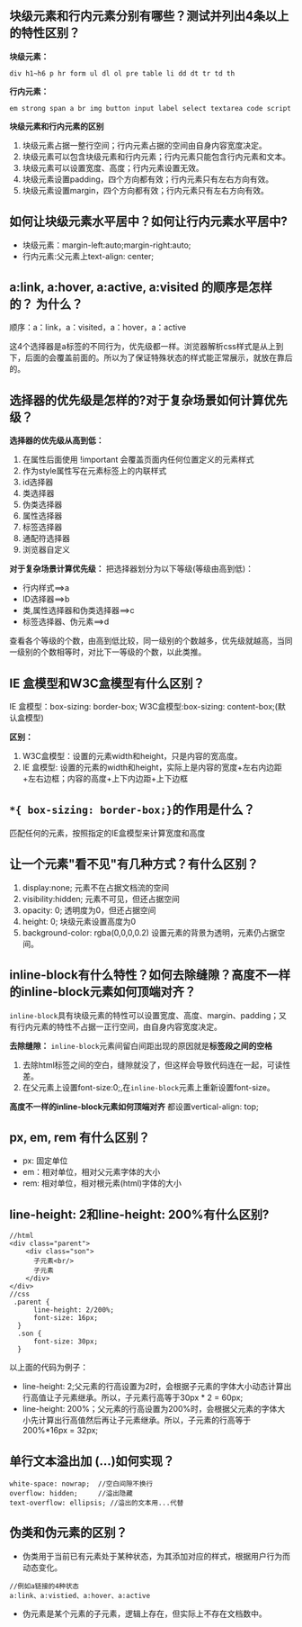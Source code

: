 ## 块级元素和行内元素分别有哪些？测试并列出4条以上的特性区别？
**块级元素：**
```
div h1~h6 p hr form ul dl ol pre table li dd dt tr td th
```
**行内元素：**
```
em strong span a br img button input label select textarea code script 
```
**块级元素和行内元素的区别**
1. 块级元素占据一整行空间；行内元素占据的空间由自身内容宽度决定。
2. 块级元素可以包含块级元素和行内元素；行内元素只能包含行内元素和文本。
3. 块级元素可以设置宽度、高度；行内元素设置无效。
4. 块级元素设置padding，四个方向都有效；行内元素只有左右方向有效。
5. 块级元素设置margin，四个方向都有效；行内元素只有左右方向有效。

## 如何让块级元素水平居中？如何让行内元素水平居中?
- 块级元素：margin-left:auto;margin-right:auto;
- 行内元素:父元素上text-align: center;

## a:link, a:hover, a:active, a:visited 的顺序是怎样的？ 为什么？
顺序：a：link，a：visited，a：hover，a：active

这4个选择器是a标签的不同行为，优先级都一样。浏览器解析css样式是从上到下，后面的会覆盖前面的。所以为了保证特殊状态的样式能正常展示，就放在靠后的。

## 选择器的优先级是怎样的?对于复杂场景如何计算优先级？
**选择器的优先级从高到低：**

1. 在属性后面使用 !important 会覆盖页面内任何位置定义的元素样式
2. 作为style属性写在元素标签上的内联样式
3. id选择器
4. 类选择器
5. 伪类选择器
6. 属性选择器
7. 标签选择器
8. 通配符选择器
9. 浏览器自定义

**对于复杂场景计算优先级：**
把选择器划分为以下等级(等级由高到低)：
- 行内样式==>a
- ID选择器==>b
- 类,属性选择器和伪类选择器==>c
- 标签选择器、伪元素==>d

查看各个等级的个数，由高到低比较，同一级别的个数越多，优先级就越高，当同一级别的个数相等时，对比下一等级的个数，以此类推。

## IE 盒模型和W3C盒模型有什么区别？
IE 盒模型：box-sizing: border-box; W3C盒模型:box-sizing: content-box;(默认盒模型)

**区别：**
1. W3C盒模型：设置的元素width和height，只是内容的宽高度。
2. IE 盒模型: 设置的元素的width和height，实际上是内容的宽度+左右内边距+左右边框；内容的高度+上下内边距+上下边框

## `*{ box-sizing: border-box;}`的作用是什么？
匹配任何的元素，按照指定的IE盒模型来计算宽度和高度

## 让一个元素"看不见"有几种方式？有什么区别？
1. display:none; 元素不在占据文档流的空间
2. visibility:hidden; 元素不可见，但还占据空间
3. opacity: 0; 透明度为0，但还占据空间
4. height: 0; 块级元素设置高度为0
5. background-color: rgba(0,0,0,0.2) 设置元素的背景为透明，元素仍占据空间。

## inline-block有什么特性？如何去除缝隙？高度不一样的inline-block元素如何顶端对齐？
`inline-block`具有块级元素的特性可以设置宽度、高度、margin、padding；又有行内元素的特性不占据一正行空间，由自身内容宽度决定。

**去除缝隙：**
`inline-block`元素间留白间距出现的原因就是**标签段之间的空格**

1. 去除html标签之间的空白，缝隙就没了，但这样会导致代码连在一起，可读性差。
2. 在父元素上设置font-size:0;,在`inline-block`元素上重新设置font-size。

**高度不一样的inline-block元素如何顶端对齐**
都设置vertical-align: top;

## px, em, rem 有什么区别？
- px: 固定单位
- em：相对单位，相对父元素字体的大小
- rem: 相对单位，相对根元素(html)字体的大小

## line-height: 2和line-height: 200%有什么区别?
```
//html
<div class="parent">
    <div class="son">
      子元素<br/>
      子元素
    </div>
</div>
//css
 .parent {
      line-height: 2/200%;
      font-size: 16px;
  }
  .son {
      font-size: 30px;
  }
```
以上面的代码为例子：

- line-height: 2;父元素的行高设置为2时，会根据子元素的字体大小动态计算出行高值让子元素继承。所以，子元素行高等于30px * 2 = 60px;
- line-height: 200%；父元素的行高设置为200%时，会根据父元素的字体大小先计算出行高值然后再让子元素继承。所以，子元素的行高等于200%*16px = 32px;

## 单行文本溢出加 (...)如何实现？
```
white-space: nowrap;  //空白间隙不换行
overflow: hidden;     //溢出隐藏
text-overflow: ellipsis; //溢出的文本用...代替
```

## 伪类和伪元素的区别？
- 伪类用于当前已有元素处于某种状态，为其添加对应的样式，根据用户行为而动态变化。
```
//例如a链接的4种状态
a:link、a:vistied、a:hover、a:active
```
- 伪元素是某个元素的子元素，逻辑上存在，但实际上不存在文档数中。


